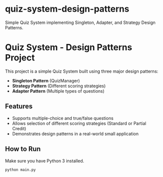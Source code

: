 # quiz-system-design-patterns
Simple Quiz System implementing Singleton, Adapter, and Strategy Design Patterns.
# Quiz System - Design Patterns Project

This project is a simple Quiz System built using three major design patterns:

- **Singleton Pattern** (QuizManager)
- **Strategy Pattern** (Different scoring strategies)
- **Adapter Pattern** (Multiple types of questions)

## Features
- Supports multiple-choice and true/false questions
- Allows selection of different scoring strategies (Standard or Partial Credit)
- Demonstrates design patterns in a real-world small application

## How to Run
Make sure you have Python 3 installed.

```bash
python main.py



